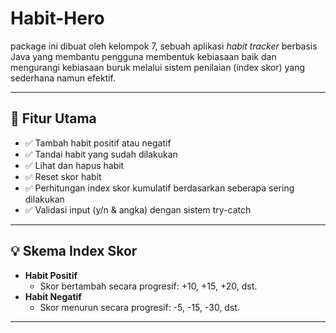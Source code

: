 # Habit-Hero
package ini dibuat oleh kelompok 7, sebuah aplikasi _habit tracker_ berbasis Java yang membantu pengguna membentuk kebiasaan baik dan mengurangi kebiasaan buruk melalui sistem penilaian (index skor) yang sederhana namun efektif.

---

## 🎯 Fitur Utama

- ✅ Tambah habit positif atau negatif
- ✅ Tandai habit yang sudah dilakukan
- ✅ Lihat dan hapus habit
- ✅ Reset skor habit 
- ✅ Perhitungan index skor kumulatif berdasarkan seberapa sering dilakukan
- ✅ Validasi input (y/n & angka) dengan sistem try-catch

---

## 💡 Skema Index Skor

- **Habit Positif**
  - Skor bertambah secara progresif: +10, +15, +20, dst.
- **Habit Negatif**
  - Skor menurun secara progresif: -5, -15, -30, dst.

---



